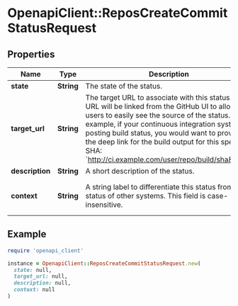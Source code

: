 # OpenapiClient::ReposCreateCommitStatusRequest

## Properties

| Name | Type | Description | Notes |
| ---- | ---- | ----------- | ----- |
| **state** | **String** | The state of the status. |  |
| **target_url** | **String** | The target URL to associate with this status. This URL will be linked from the GitHub UI to allow users to easily see the source of the status.   For example, if your continuous integration system is posting build status, you would want to provide the deep link for the build output for this specific SHA:   &#x60;http://ci.example.com/user/repo/build/sha&#x60; | [optional] |
| **description** | **String** | A short description of the status. | [optional] |
| **context** | **String** | A string label to differentiate this status from the status of other systems. This field is case-insensitive. | [optional][default to &#39;default&#39;] |

## Example

```ruby
require 'openapi_client'

instance = OpenapiClient::ReposCreateCommitStatusRequest.new(
  state: null,
  target_url: null,
  description: null,
  context: null
)
```

